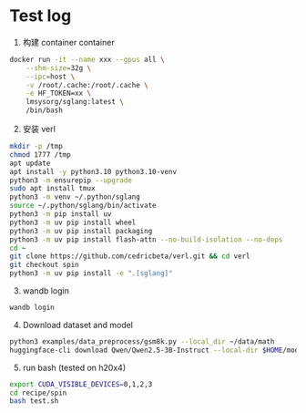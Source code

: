 # Test log

1. 构建 container container

```bash
docker run -it --name xxx --gpus all \
    --shm-size=32g \
    --ipc=host \
    -v /root/.cache:/root/.cache \
    -e HF_TOKEN=xx \
    lmsysorg/sglang:latest \
    /bin/bash
```

2. 安装 verl

```bash
mkdir -p /tmp
chmod 1777 /tmp
apt update
apt install -y python3.10 python3.10-venv
python3 -m ensurepip --upgrade
sudo apt install tmux
python3 -m venv ~/.python/sglang
source ~/.python/sglang/bin/activate
python3 -m pip install uv
python3 -m uv pip install wheel
python3 -m uv pip install packaging
python3 -m uv pip install flash-attn --no-build-isolation --no-deps
cd ~
git clone https://github.com/cedricbeta/verl.git && cd verl
git checkout spin
python3 -m uv pip install -e ".[sglang]"
```

3. wandb login

```bash
wandb login
```

4. Download dataset and model

```bash
python3 examples/data_preprocess/gsm8k.py --local_dir ~/data/math
huggingface-cli download Qwen/Qwen2.5-3B-Instruct --local-dir $HOME/models/Qwen2.5-3B-Instruct
```

5. run bash (tested on h20x4)

```bash
export CUDA_VISIBLE_DEVICES=0,1,2,3
cd recipe/spin
bash test.sh
```

